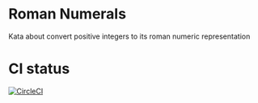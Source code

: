 # Roman Numerals
Kata about convert positive integers to its roman numeric representation

# CI status
[![CircleCI](https://circleci.com/gh/donreno/roman-numerals.svg?style=svg)](https://circleci.com/gh/donreno/roman-numerals)
